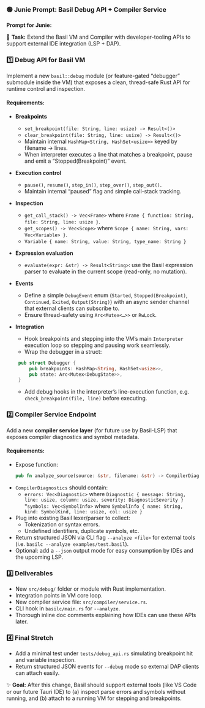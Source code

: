 ### 🟢 **Junie Prompt: Basil Debug API + Compiler Service**

**Prompt for Junie:**

🚀 **Task:** Extend the Basil VM and Compiler with developer-tooling APIs to support external IDE integration (LSP + DAP).

### 1️⃣ Debug API for Basil VM

Implement a new `basil::debug` module (or feature-gated “debugger” submodule inside the VM) that exposes a clean, thread-safe Rust API for runtime control and inspection.

#### Requirements:

* **Breakpoints**
  
     * `set_breakpoint(file: String, line: usize) -> Result<()>`
  * `clear_breakpoint(file: String, line: usize) -> Result<()>`
  * Maintain internal `HashMap<String, HashSet<usize>>` keyed by filename → lines.
  * When interpreter executes a line that matches a breakpoint, pause and emit a “Stopped(Breakpoint)” event.
* **Execution control**
  
     * `pause()`, `resume()`, `step_in()`, `step_over()`, `step_out()`.
  * Maintain internal “paused” flag and simple call-stack tracking.
* **Inspection**
  
     * `get_call_stack() -> Vec<Frame>` where `Frame { function: String, file: String, line: usize }`.
  * `get_scopes() -> Vec<Scope>` where `Scope { name: String, vars: Vec<Variable> }`.
  * `Variable { name: String, value: String, type_name: String }`
* **Expression evaluation**
  
     * `evaluate(expr: &str) -> Result<String>`: use the Basil expression parser to evaluate in the current scope (read-only, no mutation).
* **Events**
  
     * Define a simple `DebugEvent` enum (`Started`, `Stopped(Breakpoint)`, `Continued`, `Exited`, `Output(String)`) with an async sender channel that external clients can subscribe to.
  * Ensure thread-safety using `Arc<Mutex<…>>` or `RwLock`.
* **Integration**
  
  * Hook breakpoints and stepping into the VM’s main `Interpreter` execution loop so stepping and pausing work seamlessly.
  * Wrap the debugger in a struct:
    
   ```rust
    pub struct Debugger {
        pub breakpoints: HashMap<String, HashSet<usize>>,
        pub state: Arc<Mutex<DebugState>>,
    }
    ```
  * Add debug hooks in the interpreter’s line-execution function, e.g. `check_breakpoint(file, line)` before executing.

### 2️⃣ Compiler Service Endpoint

Add a new **compiler service layer** (for future use by Basil-LSP) that exposes compiler diagnostics and symbol metadata.

#### Requirements:

* Expose function:
   ```rust
   pub fn analyze_source(source: &str, filename: &str) -> CompilerDiagnostics
   ```
* `CompilerDiagnostics` should contain:
  * `errors: Vec<Diagnostic>` where `Diagnostic { message: String, line: usize, column: usize, severity: DiagnosticSeverity }`
    *`symbols: Vec<SymbolInfo>` where `SymbolInfo { name: String, kind: SymbolKind, line: usize, col: usize }`
* Plug into existing Basil lexer/parser to collect:
    * Tokenization or syntax errors.
    * Undefined identifiers, duplicate symbols, etc.
* Return structured JSON via CLI flag `--analyze <file>` for external tools (i.e. `basilc --analyze examples/test.basil`).
* Optional: add a `--json` output mode for easy consumption by IDEs and the upcoming LSP.

### 3️⃣ Deliverables

* New `src/debug/` folder or module with Rust implementation.
* Integration points in VM core loop.
* New compiler service file: `src/compiler/service.rs`.
* CLI hook in `basilc/main.rs` for `--analyze`.
* Thorough inline doc comments explaining how IDEs can use these APIs later.

### 4️⃣ Final Stretch

* Add a minimal test under `tests/debug_api.rs` simulating breakpoint hit and variable inspection.
* Return structured JSON events for `--debug` mode so external DAP clients can attach easily.

✨ **Goal:** After this change, Basil should support external tools (like VS Code or our future Tauri IDE) to (a) inspect parse errors and symbols without running, and (b) attach to a running VM for stepping and breakpoints.
